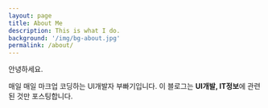 ```yaml
---
layout: page
title: About Me
description: This is what I do.
background: '/img/bg-about.jpg'
permalink: /about/
---
```


안녕하세요.

매일 매일 마크업 코딩하는 UI개발자 부빠기입니다.
이 블로그는 **UI개발, IT정보**에 관련된 것만 포스팅합니다.